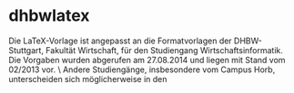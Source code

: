 dhbwlatex
=========

Die LaTeX-Vorlage ist angepasst an die Formatvorlagen der DHBW-Stuttgart, Fakultät Wirtschaft, für den Studiengang Wirtschaftsinformatik. Die Vorgaben wurden abgerufen am 27.08.2014 und liegen mit Stand vom 02/2013 vor. \\
Andere Studiengänge, insbesondere vom Campus Horb, unterscheiden sich möglicherweise in den
